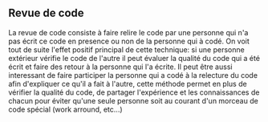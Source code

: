 
## Revue de code
La revue de code consiste à faire relire le code par une personne qui n'a pas écrit ce code en presence ou non de la personne qui à codé. On voit tout de suite l'effet positif principal de cette technique: si une personne extérieur vérifie le code de l'autre il peut évaluer la qualité du code qui a été écrit et faire des retour à la personne qui l'a écrite. Il peut être aussi interessant de faire participer la personne qui a codé à la relecture du code afin d'expliquer ce qu'il a fait à l'autre, cette méthode permet en plus de vérifier la qualité du code, de partager l'expérience  et les connaissances de chacun pour éviter qu'une seule personne soit au courant d'un morceau de code spécial (work arround, etc...)

